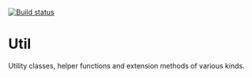 [![Build status](https://ci.appveyor.com/api/projects/status/1rqntxf680op3vyf/branch/master?svg=true)](https://ci.appveyor.com/project/programmersdigest/util/branch/master)
# Util
Utility classes, helper functions and extension methods of various kinds.
